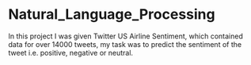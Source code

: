 # Natural_Language_Processing
In this project I was given Twitter US Airline Sentiment,  which contained data for over 14000 tweets,  my  task was to predict the sentiment of the tweet i.e. positive, negative or neutral.

